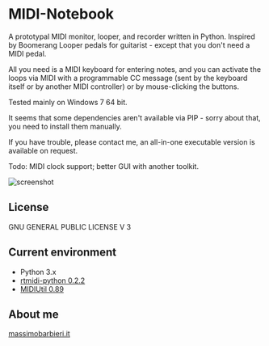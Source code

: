 MIDI-Notebook
=============
A prototypal MIDI monitor, looper, and recorder written in Python.
Inspired by Boomerang Looper pedals for guitarist - except that you don't need a MIDI pedal.

All you need is a MIDI keyboard for entering notes, and you can activate the loops via MIDI with a programmable CC message (sent by the keyboard itself or by another MIDI controller) or by mouse-clicking the buttons.

Tested mainly on Windows 7 64 bit. 

It seems that some dependencies aren't available via PIP - sorry about that, you need to install them manually.

If you have trouble, please contact me, an all-in-one executable version is available on request.

Todo: MIDI clock support; better GUI with another toolkit.

![screenshot](http://www.massimobarbieri.it/DjangoLab/ss_midi_notebook002.png)

## License
GNU GENERAL PUBLIC LICENSE V 3

## Current environment
* Python 3.x
* [rtmidi-python 0.2.2](https://pypi.python.org/pypi/rtmidi-python)
* [MIDIUtil 0.89](http://code.google.com/p/midiutil)

## About me
[massimobarbieri.it](http://www.massimobarbieri.it)

